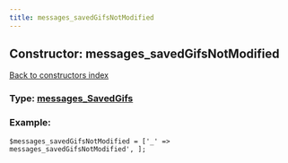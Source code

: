 ```yaml
---
title: messages_savedGifsNotModified
---
```

## Constructor: messages\_savedGifsNotModified  
[Back to constructors index](index.md)






### Type: [messages\_SavedGifs](../types/messages_SavedGifs.md)


### Example:

```
$messages_savedGifsNotModified = ['_' => messages_savedGifsNotModified', ];
```